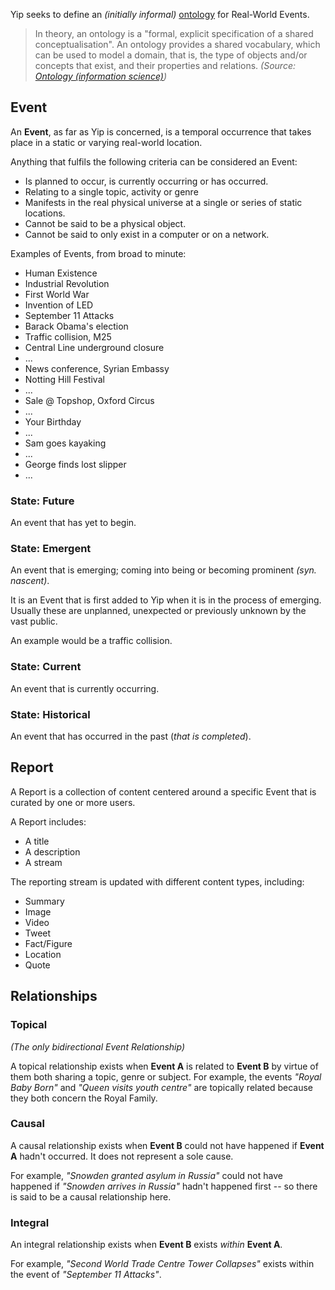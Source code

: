 Yip seeks to define an *(initially informal)* [ontology](http://en.wikipedia.org/wiki/Ontology_(information_science)) for Real-World Events.

> In theory, an ontology is a "formal, explicit specification of a shared conceptualisation". An ontology provides a shared vocabulary, which can be used to model a domain, that is, the type of objects and/or concepts that exist, and their properties and relations. *(Source: [Ontology (information science)](http://en.wikipedia.org/wiki/Ontology_(information_science)))*

## Event<a id="Event-Section" href="#Event-Section"></a>

An **Event**, as far as Yip is concerned, is a temporal occurrence that takes place in a static or varying real-world location.

Anything that fulfils the following criteria can be considered an Event:

 * Is planned to occur, is currently occurring or has occurred.
 * Relating to a single topic, activity or genre
 * Manifests in the real physical universe at a single or series of static locations.
 * Cannot be said to be a physical object.
 * Cannot be said to only exist in a computer or on a network.

Examples of Events, from broad to minute:

 * Human Existence
 * Industrial Revolution
 * First World War
 * Invention of LED
 * September 11 Attacks
 * Barack Obama's election
 * Traffic collision, M25
 * Central Line underground closure
 * ...
 * News conference, Syrian Embassy
 * Notting Hill Festival
 * ...
 * Sale @ Topshop, Oxford Circus
 * ...
 * Your Birthday
 * ...
 * Sam goes kayaking
 * ...
 * George finds lost slipper
 * ...

### State: Future

An event that has yet to begin.

### State: Emergent

An event that is emerging; coming into being or becoming prominent *(syn. nascent)*.

It is an Event that is first added to Yip when it is in the process of emerging. Usually these are unplanned, unexpected or previously unknown by the vast public.

An example would be a traffic collision.

### State: Current

An event that is currently occurring.

### State: Historical

An event that has occurred in the past (*that is completed*).

## Report<a id="Report-Section" href="#Report-Section"></a>

A Report is a collection of content centered around a specific Event that is curated by one or more users.

A Report includes:

 * A title
 * A description
 * A stream

The reporting stream is updated with different content types, including:

 * Summary
 * Image
 * Video
 * Tweet
 * Fact/Figure
 * Location
 * Quote

## Relationships<a id="Relationships-Section" href="#Relationships-Section"></a>

### Topical

*(The only bidirectional Event Relationship)*

A topical relationship exists when **Event A** is related to **Event B** by virtue of them both sharing a topic, genre or subject. For example, the events *"Royal Baby Born"* and *"Queen visits youth centre"* are topically related because they both concern the Royal Family.

### Causal

A causal relationship exists when **Event B** could not have happened if **Event A** hadn't occurred. It does not represent a sole cause.

For example, *"Snowden granted asylum in Russia"* could not have happened if *"Snowden arrives in Russia"* hadn't happened first -- so there is said to be a causal relationship here.

### Integral

An integral relationship exists when **Event B** exists *within* **Event A**.

For example, *"Second World Trade Centre Tower Collapses"* exists within the event of *"September 11 Attacks"*.
